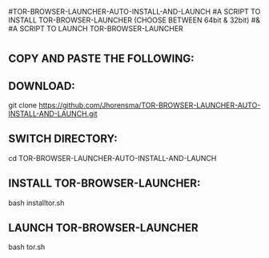 #TOR-BROWSER-LAUNCHER-AUTO-INSTALL-AND-LAUNCH
#A SCRIPT TO INSTALL TOR-BROWSER-LAUNCHER (CHOOSE BETWEEN 64bit & 32bit) 
#&
#A SCRIPT TO LAUNCH TOR-BROWSER-LAUNCHER
#
#
COPY AND PASTE THE FOLLOWING:
-----------------------------

DOWNLOAD:
---------
git clone https://github.com/Jhorensma/TOR-BROWSER-LAUNCHER-AUTO-INSTALL-AND-LAUNCH.git

SWITCH DIRECTORY:
-----------------
cd TOR-BROWSER-LAUNCHER-AUTO-INSTALL-AND-LAUNCH

INSTALL TOR-BROWSER-LAUNCHER:
-----------------------------
bash installtor.sh

LAUNCH TOR-BROWSER-LAUNCHER
---------------------------
bash tor.sh
